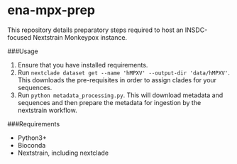 # ena-mpx-prep

This repository details preparatory steps required to host an INSDC-focused Nextstrain Monkeypox instance.

###Usage

1. Ensure that you have installed requirements.
2. Run `nextclade dataset get --name 'hMPXV' --output-dir 'data/hMPXV'`. This downloads the pre-requisites in order to assign clades for your sequences.
3. Run `python metadata_processing.py`. This will download metadata and sequences and then prepare the metadata for ingestion by the nextstrain workflow.

###Requirements

- Python3+
- Bioconda
- Nextstrain, including nextclade